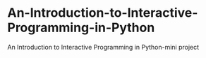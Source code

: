 An-Introduction-to-Interactive-Programming-in-Python
====================================================

An Introduction to Interactive Programming in Python-mini project
